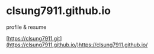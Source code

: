 # clsung7911.github.io
profile &amp; resume

[https://clsung7911.git](https://clsung7911.github.io/)https://clsung7911.github.io/

